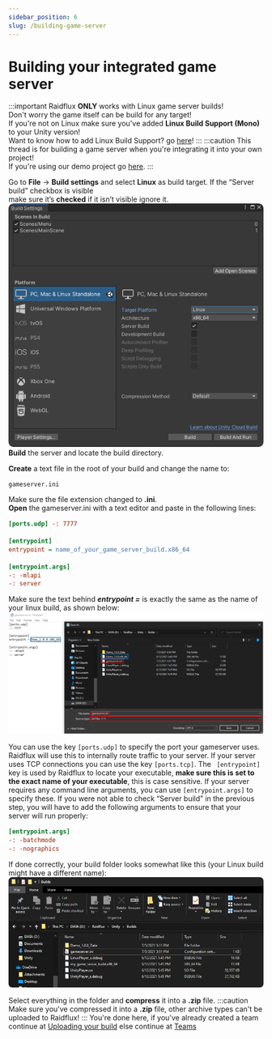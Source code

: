 ```yaml
---
sidebar_position: 6
slug: /building-game-server
---
```


# Building your integrated game server

:::important
Raidflux **ONLY** works with Linux game server builds!  
Don't worry the game itself can be build for any target!   
If you're not on Linux make sure you've added **Linux Build Support (Mono)** to your Unity version!  
Want to know how to add Linux Build Support? go [here](../preparing-unity.md)!
:::
:::caution
This thread is for building a game server when you're integrating it into your own project!  
If you're using our demo project go [here](../demo/building-game-server-demo).
:::


Go to **File** -> **Build settings** and select **Linux** as build target.
If the “Server build” checkbox is visible  
make sure it’s **checked** if it isn’t visible ignore it.  
![build-target-linux](../demo/assets/build-target-linux.png)  
**Build** the server and locate the build directory.  

**Create** a text file in the root of your build and change the name to: 
```
gameserver.ini
```
Make sure the file extension changed to **.ini**.  
**Open** the gameserver.ini with a text editor and paste in the following lines:
```ini
[ports.udp] -: 7777

[entrypoint]
entrypoint = name_of_your_game_server_build.x86_64

[entrypoint.args]
-: -mlapi
-: server
```

Make sure the text behind ***entrypoint =*** is exactly the same as the name of your linux build, as shown below:
![gameserver-save](../demo/assets/gameserver-ini.png)  

You can use the key `[ports.udp]` to specify the port your gameserver uses. Raidflux will use this to internally route traffic to your server. If your server uses TCP connections you can use the key `[ports.tcp]`. The ` [entrypoint]` key is used by Raidflux to locate your executable, **make sure this is set to the exact name of your executable**, this is case sensitive. If your server requires any command line arguments, you can use `[entrypoint.args]` to specify these. If you were not able to check “Server build” in the previous step, you will have to add the following arguments to ensure that your server will run properly:
```ini
[entrypoint.args]
-: -batchmode
-: -nographics
```

If done correctly, your build folder looks somewhat like this (your Linux build might have a different name):
![build-folder](../demo/assets/build-folder.png)  

Select everything in the folder and **compress** it into a **.zip** file.
:::caution
Make sure you've compressed it into a **.zip** file, other archive types can't be uploaded to Raidflux!
:::
You're done here, if you've already created a team continue at [Uploading your build](./../../raidflux-console/builds#uploading-your-build) else continue at [Teams](./../../account-teams)